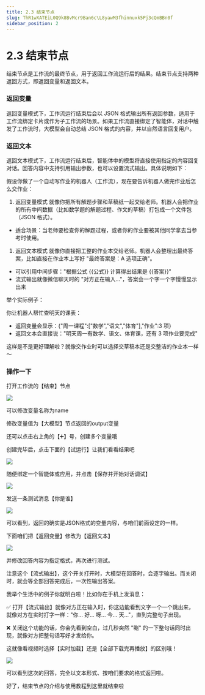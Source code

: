 ```yaml
---
title: 2.3 结束节点
slug: ThR1wXATEiL0Q9k8BvMcr9Ban6c\L8yawM3fhinnuxk5Pj3cQmBBn0f
sidebar_position: 2
---
```



# 2.3 结束节点

结束节点是工作流的最终节点，用于返回工作流运行后的结果。结束节点支持两种返回方式，即返回变量和返回文本。

### 返回变量

返回变量模式下，工作流运行结束后会以 JSON 格式输出所有返回参数，适用于工作流绑定卡片或作为子工作流的场景。如果工作流直接绑定了智能体，对话中触发了工作流时，大模型会自动总结 JSON 格式的内容，并以自然语言回复用户。

### 返回文本

返回文本模式下，工作流运行结束后，智能体中的模型将直接使用指定的内容回复对话。回答内容中支持引用输出参数，也可以设置流式输出。具体说明如下：

假设你做了一个自动写作业的机器人（工作流），现在要告诉机器人做完作业后怎么交作业：

1. 返回变量模式
 就像你把所有解题步骤和草稿纸一起交给老师。机器人会把作业的所有中间数据（比如数学题的解题过程、作文的草稿）打包成一个文件包（JSON 格式）。

- 适合场景：当老师要检查你的解题过程，或者你的作业要被其他同学拿去当参考时使用。

1. 返回文本模式
 就像你直接把工整的作业本交给老师。机器人会整理出最终答案，比如直接在作业本上写好 "最终答案是：A 选项正确"。

- 可以引用中间步骤："根据公式 {{公式}} 计算得出结果是 {{答案}}"
- 流式输出就像微信聊天时的 "对方正在输入..."，答案会一个字一个字慢慢显示出来

举个实际例子：

 你让机器人帮忙查明天的课表：

- 返回变量会显示：{"周一课程":["数学","语文","体育"],"作业":3 项}
- 返回文本会直接说："明天周一有数学、语文、体育课，还有 3 项作业要完成"

这样是不是更好理解啦？就像交作业时可以选择交草稿本还是交整洁的作业本一样～

### 操作一下

打开工作流的【结束】节点

<img src="/assets/QIDkbzlBsoYqQtxTrVEcHO5AnNb.png" src-width="1920" src-height="870" align="center"/>

可以修改变量名称为name

修改变量值为【大模型】节点返回的output变量

还可以点击右上角的【➕】号，创建多个变量哦

创建完毕后，点击下面的【试运行】让我们看看结果吧

<img src="/assets/SSCNbvwsxo0corxriJfcUjJmnTc.png" src-width="1920" src-height="869" align="center"/>

随便绑定一个智能体或应用，并点击【保存并开始对话调试】

<img src="/assets/ClkObbApFo5zfzx8fYbckCUTnnb.png" src-width="1920" src-height="869" align="center"/>

发送一条测试消息【你是谁】

<img src="/assets/CizubuImqo8J0bxAGBAcHHF1nTh.png" src-width="1920" src-height="869" align="center"/>

可以看到，返回的确实是JSON格式的变量内容，与咱们前面设定的一样。

下面咱们把【返回变量】修改为【返回文本】

<img src="/assets/Vwc5bp1Mxo8WDBx5XpQcciJnnel.png" src-width="1920" src-height="870" align="center"/>

并修改回答内容为指定格式，再次进行测试。

注意这个【流式输出】，这个开关打开时，大模型在回答时，会逐字输出。而关闭时，就会等全部回答完成后，一次性输出答案。

我举个生活中的例子你就明白啦！比如你在手机上发消息：

✅ 打开【流式输出】就像对方正在输入时，你这边能看到文字一个一个跳出来，就像对方在实时打字一样："你... 好... 呀... 今... 天..."，直到完整句子出现。

❌ 关闭这个功能的话，你会先看到空白，过几秒突然 "唰" 的一下整句话同时出现，就像对方把整句话写好才发给你。

这就像看视频时选择【实时加载】还是【全部下载完再播放】的区别哦！

<img src="/assets/EvlNbGR4Jo0n0wx1EjncWd7fnCc.png" src-width="1919" src-height="869" align="center"/>

可以看到这次的回答，完全以文本形式、按咱们要求的格式返回啦。

好了，结束节点的介绍与使用教程到这里就结束啦

